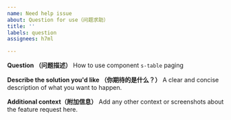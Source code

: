```yaml
---
name: Need help issue
about: Question for use（问题求助）
title: ''
labels: question
assignees: h7ml

---
```


**Question （问题描述）**
How to use component `s-table` paging

**Describe the solution you'd like （你期待的是什么？）**
A clear and concise description of what you want to happen.

**Additional context（附加信息）**
Add any other context or screenshots about the feature request here.
